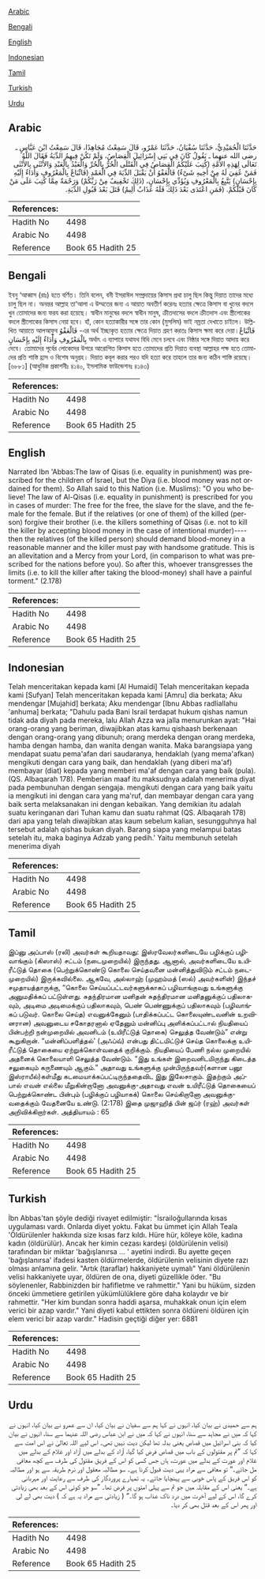 [Arabic](#arabic)

[Bengali](#bengali)

[English](#english)

[Indonesian](#indonesian)

[Tamil](#tamil)

[Turkish](#turkish)

[Urdu](#urdu)

## Arabic


<div dir="rtl" lang="ar" style={{fontSize:'larger',backgroundColor:'#f8f9fa',padding:20}}>
حَدَّثَنَا الْحُمَيْدِيُّ، حَدَّثَنَا سُفْيَانُ، حَدَّثَنَا عَمْرٌو، قَالَ سَمِعْتُ مُجَاهِدًا، قَالَ سَمِعْتُ ابْنَ عَبَّاسٍ ـ رضى الله عنهما ـ يَقُولُ كَانَ فِي بَنِي إِسْرَائِيلَ الْقِصَاصُ، وَلَمْ تَكُنْ فِيهِمُ الدِّيَةُ فَقَالَ اللَّهُ تَعَالَى لِهَذِهِ الأُمَّةِ ‏(‏كُتِبَ عَلَيْكُمُ الْقِصَاصُ فِي الْقَتْلَى الْحُرُّ بِالْحُرِّ وَالْعَبْدُ بِالْعَبْدِ وَالأُنْثَى بِالأُنْثَى فَمَنْ عُفِيَ لَهُ مِنْ أَخِيهِ شَىْءٌ‏)‏ فَالْعَفْوُ أَنْ يَقْبَلَ الدِّيَةَ فِي الْعَمْدِ ‏(‏فَاتِّبَاعٌ بِالْمَعْرُوفِ وَأَدَاءٌ إِلَيْهِ بِإِحْسَانٍ‏)‏ يَتَّبِعُ بِالْمَعْرُوفِ وَيُؤَدِّي بِإِحْسَانٍ، ‏(‏ذَلِكَ تَخْفِيفٌ مِنْ رَبِّكُمْ‏)‏ وَرَحْمَةٌ مِمَّا كُتِبَ عَلَى مَنْ كَانَ قَبْلَكُمْ‏.‏ ‏(‏فَمَنِ اعْتَدَى بَعْدَ ذَلِكَ فَلَهُ عَذَابٌ أَلِيمٌ‏)‏ قَتَلَ بَعْدَ قَبُولِ الدِّيَةِ‏.‏
</div>
<div style={{backgroundColor:'#f8f9fa',padding:20, marginBottom: 10}}><table> <thead> <tr> <th>References:</th> <th></th> </tr> </thead> <tbody><tr><td>Hadith No</td><td>4498</td></tr><tr><td>Arabic No</td><td>4498</td></tr><tr><td>Reference</td><td>Book 65 Hadith 25</td></tr></tbody></table></div>

## Bengali


<div dir="ltr" lang="bn" style={{fontSize:'larger',backgroundColor:'#f8f9fa',padding:20}}>
ইবনু ‘আব্বাস (রাঃ) হতে বর্ণিত। তিনি বলেন, বনী ইসরাঈল সম্প্রদায়ের কিসাস প্রথা চালু ছিল কিন্তু দিয়াত তাদের মধ্যে চালু ছিল না। অনন্তর আল্লাহ তা‘আলা এ উম্মতের জন্য এ আয়াত অবতীর্ণ করেনঃ হত্যার ক্ষেত্রে কিসাস বা খুনের বদলে খুন তোমাদের জন্য ফরয করা হয়েছে। স্বাধীন মানুষের বদলে স্বাধীন মানুষ, ক্রীতদাসের বদলে ক্রীতদাস এবং স্ত্রীলোকের বদলে স্ত্রীলোকের কিসাস নেয়া হবে। হাঁ, কোন হত্যাকারীর সঙ্গে তার কোন (মুসলিম) ভাই নম্রতা দেখাতে চাইলে। উল্লিখিত আয়াতে আলআফুব فَالْعَفْوُ -এর অর্থ ইচ্ছাকৃত হত্যার ক্ষেত্রে দিয়াত গ্রহণ করতঃ কিসাস ক্ষমা করে দেয়া।فَاتِّبَاعٌ بِالْمَعْرُوفِ وَأَدَاءٌ إِلَيْهِ بِإِحْسَانٍ অর্থাৎ এ ব্যাপারে যথাযথ বিধি মেনে চলবে এবং নিষ্ঠার সঙ্গে দিয়াত আদায় করে দেবে। তোমাদের পূর্বের লোকেদের উপরে আরোপিত কিসাস হতে তোমাদের প্রতি দিয়াত ব্যবস্থা আল্লাহর পক্ষ হতে তোমাদের প্রতি শাস্তি হ্রাস ও বিশেষ অনুগ্রহ। দিয়াত কবূল করার পরও যদি হত্যা করে তাহলে তার জন্য কঠিন শাস্তি রয়েছে। [৬৮৮১] (আধুনিক প্রকাশনীঃ ৪১৪০, ইসলামিক ফাউন্ডেশনঃ ৪১৪৩)
</div>
<div style={{backgroundColor:'#f8f9fa',padding:20, marginBottom: 10}}><table> <thead> <tr> <th>References:</th> <th></th> </tr> </thead> <tbody><tr><td>Hadith No</td><td>4498</td></tr><tr><td>Arabic No</td><td>4498</td></tr><tr><td>Reference</td><td>Book 65 Hadith 25</td></tr></tbody></table></div>

## English


<div dir="ltr" lang="en" style={{fontSize:'larger',backgroundColor:'#f8f9fa',padding:20}}>
Narrated Ibn 'Abbas:The law of Qisas (i.e. equality in punishment) was prescribed for the children of Israel, but the Diya (i.e. blood money was not ordained for them). So Allah said to this Nation (i.e. Muslims): "O you who believe! The law of Al-Qisas (i.e. equality in punishment) is prescribed for you in cases of murder: The free for the free, the slave for the slave, and the female for the female. But if the relatives (or one of them) of the killed (person) forgive their brother (i.e. the killers something of Qisas (i.e. not to kill the killer by accepting blood money in the case of intentional murder)----then the relatives (of the killed person) should demand blood-money in a reasonable manner and the killer must pay with handsome gratitude. This is an allevitation and a Mercy from your Lord, (in comparison to what was prescribed for the nations before you). So after this, whoever transgresses the limits (i.e. to kill the killer after taking the blood-money) shall have a painful torment." (2.178)
</div>
<div style={{backgroundColor:'#f8f9fa',padding:20, marginBottom: 10}}><table> <thead> <tr> <th>References:</th> <th></th> </tr> </thead> <tbody><tr><td>Hadith No</td><td>4498</td></tr><tr><td>Arabic No</td><td>4498</td></tr><tr><td>Reference</td><td>Book 65 Hadith 25</td></tr></tbody></table></div>

## Indonesian


<div dir="ltr" lang="id" style={{fontSize:'larger',backgroundColor:'#f8f9fa',padding:20}}>
Telah menceritakan kepada kami [Al Humaidi] Telah menceritakan kepada kami [Sufyan] Telah menceritakan kepada kami [Amru] dia berkata; Aku mendengar [Mujahid] berkata; Aku mendengar [Ibnu Abbas radliallahu 'anhuma] berkata; "Dahulu pada Bani Israil terdapat hukum qishas namun tidak ada diyah pada mereka, lalu Allah Azza wa jalla menurunkan ayat: "Hai orang-orang yang beriman, diwajibkan atas kamu qishaash berkenaan dengan orang-orang yang dibunuh; orang merdeka dengan orang merdeka, hamba dengan hamba, dan wanita dengan wanita. Maka barangsiapa yang mendapat suatu pema'afan dari saudaranya, hendaklah (yang mema'afkan) mengikuti dengan cara yang baik, dan hendaklah (yang diberi ma'af) membayar (diat) kepada yang memberi ma'af dengan cara yang baik (pula). (QS. Albaqarah 178). Pemberian maaf itu maksudnya adalah menerima diyat pada pembunuhan dengan sengaja. mengikuti dengan cara yang baik yaitu ia mengikuti ini dengan cara yang ma'ruf, dan membayar dengan cara yang baik serta melaksanakan ini dengan kebaikan. Yang demikian itu adalah suatu keringanan dari Tuhan kamu dan suatu rahmat (QS. Albaqarah 178) dari apa yang telah diwajibkan atas kaum sebelum kalian, sesungguhnya hal tersebut adalah qishas bukan diyah. Barang siapa yang melampui batas setelah itu, maka baginya Adzab yang pedih.' Yaitu membunuh setelah menerima diyah
</div>
<div style={{backgroundColor:'#f8f9fa',padding:20, marginBottom: 10}}><table> <thead> <tr> <th>References:</th> <th></th> </tr> </thead> <tbody><tr><td>Hadith No</td><td>4498</td></tr><tr><td>Arabic No</td><td>4498</td></tr><tr><td>Reference</td><td>Book 65 Hadith 25</td></tr></tbody></table></div>

## Tamil


<div dir="ltr" lang="ta" style={{fontSize:'larger',backgroundColor:'#f8f9fa',padding:20}}>
இப்னு அப்பாஸ் (ரலி) அவர்கள் கூறியதாவது: இஸ்ரவேலர்களிடையே பழிக்குப் பழிவாங்கும் (கிஸாஸ்) சட்டம் (நடைமுறையில்) இருந்தது. ஆனால், அவர்களிடையே உயிரீட்டுத் தொகை (பெற்றுக்கொண்டு கொலை செய்தவனை மன்னித்துவிடும் சட்டம் நடைமுறையில்) இருக்கவில்லை. ஆகவே, அல்லாஹ் (முஹம்மத் (ஸல்) அவர்களின்) இந்தச் சமுதாயத்தாருக்கு, “கொலை செய்யப்பட்டவர்களுக்காகப் பழிவாங்குவது உங்களுக்கு அனுமதிக்கப் பட்டுள்ளது. சுதந்திரமான மனிதன் சுதந்திரமான மனிதனுக்குப் பதிலாகவும், அடிமை அடிமைக்குப் பதிலாகவும், பெண் பெண்ணுக்குப் பதிலாகவும் (பழிவாங்கப் படுவர். கொலை செய்த) எவனுக்கேனும் (பாதிக்கப்பட்ட கொலையுண்டவனின் உறவினரான) அவனுடைய சகோதரனால் ஏதேனும் மன்னிப்பு அளிக்கப்பட்டால் நியதியைப் பின்பற்றி நன்முறையில் அவனிடம் (உயிரீட்டுத் தொகை) செலுத்த வேண்டும்” என்று கூறுகிறான். “மன்னிப்பளித்தல்' (அஃப்வ்) என்பது திட்டமிட்டுச் செய்த கொலைக்கு உயிரீட்டுத் தொகையை ஏற்றுக்கொள்வதைக் குறிக்கும். நியதியைப் பேணி நல்ல முறையில் அதனைக் கொலையாளி செலுத்த வேண்டும். “இது உங்கள் இறைவனிடமிருந்து கிடைத்த சலுகையும் கருணையும் ஆகும்.” அதாவது உங்களுக்கு முன்பிருந்தவர்(களான பனூ இஸ்ராயீல்)கள்மீது கடமையாக்கப்பட்டிருந்ததைவிட இது இலேசாகும். இதற்கும் அப்பால் எவன் எல்லை மீறுகின்றானோ அவனுக்கு-அதாவது எவன் உயிரீட்டுத் தொகையைப் பெற்றுக்கொண்ட பின்பும் (பழிக்குப் பழியாகக்) கொலை செய்கிறானோ அவனுக்கு- வதைக்கும் வேதனையே உண்டு. (2:178) இதை முஜாஹித் பின் ஜப்ர் (ரஹ்) அவர்கள் அறிவிக்கிறார்கள். அத்தியாயம் : 65
</div>
<div style={{backgroundColor:'#f8f9fa',padding:20, marginBottom: 10}}><table> <thead> <tr> <th>References:</th> <th></th> </tr> </thead> <tbody><tr><td>Hadith No</td><td>4498</td></tr><tr><td>Arabic No</td><td>4498</td></tr><tr><td>Reference</td><td>Book 65 Hadith 25</td></tr></tbody></table></div>

## Turkish


<div dir="ltr" lang="tr" style={{fontSize:'larger',backgroundColor:'#f8f9fa',padding:20}}>
İbn Abbas'tan şöyle dediği rivayet edilmiştir: "İsrailoğullarında kısas uygulaması vardı. Onlarda diyet yoktu. Fakat bu ümmet için Allah Teala 'Öldürülenler hakkında size kısas farz kıldı. Hüre hür, köleye köle, kadına kadın (öldürülür). Ancak her kimin cezası kardeşi (öldürülenin velisi) tarafından bir miktar 'bağışlanırsa ... ' ayetini indirdi. Bu ayette geçen 'bağışlanırsa' ifadesi kasten öldürmelerde, öldürülenin velisinin diyete razı olması anlamına gelir. "Artık (taraflar) hakkaniyete uymalı" Yani öldürülenin velisi hakkaniyete uyar, öldüren de ona, diyeti güzellikle öder. "Bu söylenenler, Rabbinizden bir hafifletme ve rahmettir." Yani bu hüküm, sizden önceki ümmetiere getirilen yükümlülüklere göre daha kolaydır ve bir rahmettir. "Her kim bundan sonra haddi aşarsa, muhakkak onun için elem verici bir azap vardır." Yani diyeti kabul ettikten sonra öldüreni öldüren için elem verici bir azap vardır." Hadisin geçtiği diğer yer: 6881
</div>
<div style={{backgroundColor:'#f8f9fa',padding:20, marginBottom: 10}}><table> <thead> <tr> <th>References:</th> <th></th> </tr> </thead> <tbody><tr><td>Hadith No</td><td>4498</td></tr><tr><td>Arabic No</td><td>4498</td></tr><tr><td>Reference</td><td>Book 65 Hadith 25</td></tr></tbody></table></div>

## Urdu


<div dir="rtl" lang="ur" style={{fontSize:'larger',backgroundColor:'#f8f9fa',padding:20}}>
ہم سے حمیدی نے بیان کیا، انہوں نے کہا ہم سے سفیان نے بیان کیا، ان سے عمرو نے بیان کیا، انہوں نے کہا کہ میں نے مجاہد سے سنا، انہوں نے کہا کہ میں نے ابن عباس رضی اللہ عنہما سے سنا، انہوں نے بیان کیا کہ بنی اسرائیل میں قصاص یعنی بدلہ تھا لیکن دیت نہیں تھی۔ اس لیے اللہ تعالیٰ نے اس امت سے کہا کہ ”تم پر مقتولوں کے باب میں قصاص فرض کیا گیا، آزاد کے بدلے میں آزاد اور غلام کے بدلے میں غلام اور عورت کے بدلے میں عورت، ہاں جس کسی کو اس کے فریق مقتول کی طرف سے کچھ معافی مل جائے۔“ تو معافی سے مراد یہی دیت قبول کرنا ہے۔ سو مطالبہ معقول اور نرم طریقہ سے ہو اور مطالبہ کو اس فریق کے پاس خوبی سے پہنچایا جائے۔ یہ تمہارے پروردگار کی طرف سے رعایت اور مہربانی ہے۔“ یعنی اس کے مقابلہ میں جو تم سے پہلی امتوں پر فرض تھا۔ ”سو جو کوئی اس کے بعد بھی زیادتی کرے گا، اس کے لیے آخرت میں درد ناک عذاب ہو گا۔“ ( زیادتی سے مراد یہ ہے کہ ) دیت بھی لے لی اور پھر اس کے بعد قتل بھی کر دیا۔
</div>
<div style={{backgroundColor:'#f8f9fa',padding:20, marginBottom: 10}}><table> <thead> <tr> <th>References:</th> <th></th> </tr> </thead> <tbody><tr><td>Hadith No</td><td>4498</td></tr><tr><td>Arabic No</td><td>4498</td></tr><tr><td>Reference</td><td>Book 65 Hadith 25</td></tr></tbody></table></div>